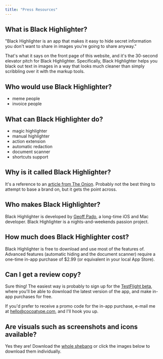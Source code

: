 ```yaml
---
title: "Press Resources"
---
```


## What is Black Highlighter?

"Black Highlighter is an app that makes it easy to hide secret information you don't want to share in images you're going to share anyway."

That's what it says on the front page of this website, and it's the 30-second elevator pitch for Black Highlighter. Specifically, Black Highlighter helps you black out text in images in a way that looks much cleaner than simply scribbling over it with the markup tools.

## Who would use Black Highlighter?

- meme people
- invoice people

## What can Black Highlighter do?

- magic highlighter
- manual highlighter
- action extension
- automatic redaction
- document scanner
- shortcuts support

## Why is it called Black Highlighter?

It's a reference to an [article from The Onion](https://politics.theonion.com/cia-realizes-its-been-using-black-highlighters-all-thes-1819568147). Probably not the best thing to attempt to base a brand on, but it gets the point across.

## Who makes Black Highlighter?

Black Highlighter is developed by [Geoff Pado](https://pado.name), a long-time iOS and Mac developer. Black Highlighter is a nights-and-weekends passion project.

## How much does Black Highlighter cost?

Black Highlighter is free to download and use most of the features of. Advanced features (automatic hiding and the document scanner) require a one-time in-app purchase of $2.99 (or equivalent in your local App Store).

## Can I get a review copy?

Sure thing! The easiest way is probably to sign up for the [TestFlight beta](https://testflight.apple.com/join/obAwbijI), where you'll be able to download the latest version of the app, and make in-app purchases for free.

If you'd prefer to receive a promo code for the in-app purchase, e-mail me at [hello@cocoatype.com](mailto:hello@cocoatype.com), and I'll hook you up.

## Are visuals such as screenshots and icons available? 

Yes they are! Download the [whole shebang](#) or click the images below to download them individually.
